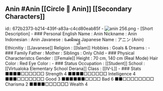 ## Anin #Anin  [[Circle 🍮 Anin]]  [[Secondary Characters]]
id:: 672b2373-b214-439f-a83a-c4cd80eab85f
	- ![anin 256.png](../assets/anin_256_1730885173861_0.png)
	- [Short Description]
	- ### Personal
	  English Name                  : Anin
	  Nickname                      : Anin
	  Indonesian                    : Anin
	  Javanese                      : ꦄꦤꦶꦤ꧀
	  Japanese Name                 : アニン (Anin)
	  Ethicnitiy                    : [[Javanese]] 
	  Religion                      : [[Islam]]
	  Hobbies                       : 
	  Goals & Dreams                :
	- ### Family
	  Father                        : 
	  Mother                        : 
	  Siblings                      : Only Child
	- ### Physical Characteristcs
	  Gender                        : [[Female]] 
	  Height                        : 70 cm, 140 cm (Real Mode)
	  Hair Color                    : Red
	  Eye Color                     :
	- ### Status
	  Occupation                    : [[Student]] 
	  School                        : [[Virtualoka Elementary School Derana]] 
	  Class                         : [[IV-L]]
	- ### Stats
	  ■■■■□□□□□□ Strength 4         ■■■■□□□□□□ Intelligence 4
	  ■■■□□□□□□□ Good     3         ■■■■■■□□□□ Bad          6
	  ■■□□□□□□□□ Charisma 2         ■■■■□□□□□□ Wealth       4